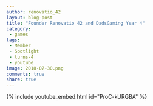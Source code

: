 ```yaml
---
author: renovatio_42
layout: blog-post
title: "Founder Renovatio 42 and DadsGaming Year 4"
category:
 - games
tags:
 - Member
 - Spotlight
 - turns-4
 - youtube
image: 2018-07-30.png
comments: true
share: true
---
```


{% include youtube_embed.html id="ProC-kURGBA" %} 
